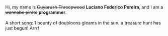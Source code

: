 Hi, my name is ~~Guybrush Threepwood~~ **Luciano Federico Pereira**, and I am a ~~wannabe pirate~~ **programmer**.<br><br>A short song: 1 bounty of doubloons gleams in the sun, a treasure hunt has just begun! Arrr!
